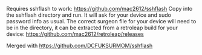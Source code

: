 Requires sshflash to work: https://github.com/mac2612/sshflash
Copy into the sshflash directory and run. It will ask for your device and sudo password info as usual.
The correct surgeon file for your device will need to be in the directory, it can be extracted from a retroleap
build for your device: https://github.com/mac2612/retroleap/releases

Merged with https://github.com/DCFUKSURMOM/sshflash
